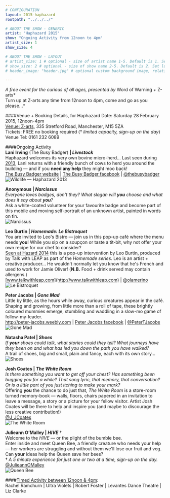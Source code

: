 ```yaml
---
# CONFIGURATION
layout: 2015-haphazard
rootpath: "../../../"

# ABOUT THE SHOW - GENERIC
artist: "Haphazard 2015"
show: "Ongoing Activity from 12noon to 4pm"
artist_size: 1
show_size: 4

# ABOUT THE SHOW - LAYOUT
# artist_size: 1 # optional - size of artist name 1-5. Default is 1. Set longer names to lower values
# show_size: 2 # optional - size of show name 2-5. Default is 2. Set longer names to lower values
# header_image: "header.jpg" # optional custom background image, relative to current page

---
```

*A free event for the curious of all ages, presented by* Word of Warning *+* Z-arts*<br>Turn up at Z-arts any time from 12noon to 4pm, come and go as you please…*		

####Venue + Booking Details, for Haphazard
Date: Saturday 28 February 2015, 12noon-4pm    
[Venue: Z-arts](http://www.z-arts.org/about-us/getting-here), 335 Stretford Road, Manchester, M15 5ZA        
Tickets: FREE no booking required († *limited capacity, sign-up on the day*)        
Venue Tel: 0161 232 6089

####Ongoing Activity   
**Lani Irving** (The Busy Badger) **| *Livestock***        
Haphazard welcomes its very own bovine micro-herd… Last seen during [2013](/archive/2013-spring/haphazard), Lani returns with a friendly bunch of cows to herd you around the building — and if you **need any help** they might moo back!        
[The Busy Badger website](http://laniirving.wix.com/thebusybadgeruk) | [The Busy Badger facebook](http://www.facebook.com/thebusybadger) | [@thebusybadger](http://twitter.com/thebusybadger)          
![Wildlife — Haphazard 2013](lani.jpg)      
            
**Anonymous | *Narcissus***       
*Everyone loves badges, don't they? What slogan will **you** choose and what does it say about **you**?*        
Ask a white-coated volunteer for your favourite badge and become part of this mobile and moving self-portrait of an unknown artist, painted in words on tin.        
![Narcissus](Narcissus.jpg)      
                
**Leo Burtin | *Homemade: Le Bistroquet***      
You are invited to Leo's Bistro — join us in this pop-up café where the menu needs **you**! While you sip on a soupçon or taste a tit-bit, why not offer your own recipe for our chef to consider?             
[Seen at Hazard 2014](/archive/2014-hazard/ongoing) this is a pop-up intervention by Leo Burtin, produced by Talk with LEAP as part of the *Homemade series*. Leo is an artist + creative producer… He wouldn't normally let you know that he's French and used to work for Jamie Oliver! (**N.B.** Food + drink served may contain allergens.)        
[www.talkwithleap.com](http://www.talkwithleap.com) | [@olamerino](http://twitter.com/olamerino)        
![Le Bistroquet](bistro.jpg)    

**Peter Jacobs | *Gone Mad***    
Little by little, as the hours while away, curious creatures appear in the café. Shaping and growing, from little more than a roll of tape, these brightly coloured mummies emerge, stumbling and waddling in a slow-mo game of follow-my-leader.     
<http://peter-jacobs.weebly.com> | [Peter Jacobs facebook](http://www.facebook.com/mrpeterjacobs) | [@PeterTJacobs](http://twitter.com/PeterTJacobs)    
![Gone Mad](peter.jpg)    
       
**Natasha Patel | *Shoes***   
*If **your** shoes could talk, what stories could they tell? What journeys have they been on and what has led you down the path you have walked?*       
A trail of shoes, big and small, plain and fancy, each with its own story…    
![Shoes](shoes.jpg)     

**Josh Coates | *The White Room***       
*Is there something you want to get off your chest? Has something been bugging you for a while? That song lyric, that memory, that conversation? Or is a little part of you just itching to make your mark?*      
Offering **you** the chance to do just that, *The White Room* is a store-room turned memory-book — walls, floors, chairs papered in an invitation to leave a message, a story or a picture for your fellow visitor. Artist Josh Coates will be there to help and inspire you (and maybe to discourage the less creative contribution!)      
[@J_JCoates](http://twitter.com/J_JCoates)       
![The White Room](josh.jpg)    
        
**Julieann O’Malley | *HIVE*** †          
Welcome to the *HIVE* — or the plight of the bumble bee.        
Enter inside and meet Queen Bee, a friendly creature who needs your help — her workers are struggling and without them we'll lose our fruit and veg.        
Can **your** ideas help the Queen save her bees?     
† *A 5 minute experience for just one or two at a time, sign-up on the day.*       
[@JulieannOMalley](http://twitter.com/JulieannOMalley)       
![Queen Bee](bee.jpg)        
        
####[Timed Activity between 12noon & 4pm](/current/2015-haphazard/timed):		
Rachel Ramchurn | Ultra Violets | Robert Foster | Levantes Dance Theatre | Liz Clarke
